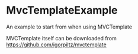 # MvcTemplateExample
An example to start from when using MVCTemplate

MVCTemplate itself can be downloaded from https://github.com/igorpiltz/mvctemplate
